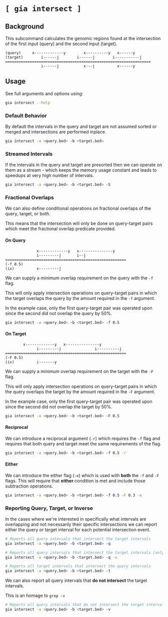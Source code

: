 # `[ gia intersect ]`

## Background

This subcommand calculates the genomic regions found at the intersection
of the first input (query) and the second input (target).

```text
(query)     x-------------y        x----------y   x------y
(target)        i------j        i------j        i-----------j
=================================================================
                i------j           x---j          x------y
```

## Usage

See full arguments and options using:

```bash
gia intersect --help
```

### Default Behavior

By default the intervals in the query and target are not assumed sorted or merged
and intersections are performed inplace.

```bash
gia intersect -a <query.bed> -b <target.bed>
```

### Streamed Intervals

If the intervals in the query and target are presorted then we can operate on them
as a stream - which keeps the memory usage constant and leads to speedups at very
high number of intervals.

```bash
gia intersect -a <query.bed> -b <target.bed> -S
```

### Fractional Overlaps

We can also define conditional operations on fractional overlaps
of the query, target, or both.

This means that the intersection will only be done on query-target pairs which
meet the fractional overlap predicate provided.

#### On Query

```text
              x-------------y   x---------------y
              i---------j       i--j
======================================================
(-f 0.5)
(ix)          x---------j
```

We can supply a minimum overlap requirement on the query with the `-f` flag.

This will only apply intersection operations on query-target pairs in which the
target overlaps the query by the amount required in the `-f` argument.

In the example case, only the first query-target pair was operated upon since
the second did not overlap the query by 50%.

```bash
gia intersect -a <query.bed> -b <target.bed> -f 0.5
```

#### On Target

```text
        x-------------y   x---------------y
              i---------j               i----------j
======================================================
(-F 0.5)
(ix)          i-------y
```

We can supply a minimum overlap requirement on the target with the `-F` flag.

This will only apply intersection operations on query-target pairs in which the
query overlaps the target by the amount required in the `-F` argument.

In the example case, only the first query-target pair was operated upon since
the second did not overlap the target by 50%.

```bash
gia intersect -a <query.bed> -b <target.bed> -F 0.5
```

#### Reciprocal

We can introduce a reciprocal argument (`-r`) which requires the `-f` flag
and requires that both query and target meet the same requirements of the flag.

```bash
gia intersect -a <query.bed> -b <target.bed> -f 0.5 -r
```

#### Either

We can introduce the either flag (`-e`) which is used with **both** the `-f` and `-F` flags.
This will require that **either** condition is met and include those subtraction operations.

```bash
gia intersect -a <query.bed> -b <target.bed> -f 0.5 -F 0.3 -e
```

### Reporting Query, Target, or Inverse

In the cases where we're interested in specifically what intervals are overlapping
and not necessarily their specific intersections we can report either the query or
target interval for each potential intersection event.

```bash
# Reports all query intervals that intersect the target intervals
gia intersect -a <query.bed> -b <target.bed> -q

# Reports all query intervals that intersect the target intervals (only once)
gia intersect -a <query.bed> -b <target.bed> -q -u

# Reports all target intervals that intersect the query intervals
gia intersect -a <query.bed> -b <target.bed> -t
```

We can also report all query intervals that **do not intersect** the target intervals.

This is an homage to `grep -v`

```bash
# Reports all query intervals that do not intersect the target intervals
gia intersect -a <query.bed> -b <target.bed> -v
```

